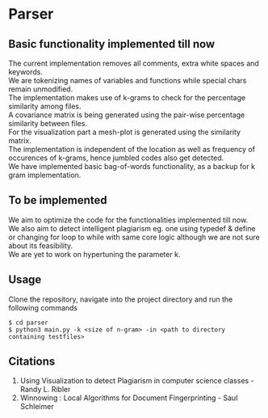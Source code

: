 
# Parser
## Basic functionality implemented till now
The current implementation removes all comments, extra white spaces and keywords. <br/>
We are tokenizing names of variables and functions while special chars remain unmodified. <br/>
The implementation makes use of k-grams to check for the percentage similarity among files. <br/>
A covariance matrix is being generated using the pair-wise percentage similarity between files. <br/>
For the visualization part a mesh-plot is generated using the similarity matrix. <br/>
The implementation is independent of the location as well as frequency of occurences of k-grams, hence jumbled codes also get detected. <br/>
We have implemented basic bag-of-words functionality, as a backup for k gram implementation. <br/>

## To be implemented
We aim to optimize the code for the functionalities implemented till now.  <br/>
We also aim to detect intelligent plagiarism eg. one using typedef & define or changing for loop to while with same core logic although we are not sure about its feasibility.  <br/>
We are yet to work on hypertuning the parameter k.  <br/>
## Usage
Clone the repository, navigate into the project directory and run the following commands

```
$ cd parser
$ python3 main.py -k <size of n-gram> -in <path to directory containing testfiles>
```
## Citations
<ol>
<li> Using Visualization to detect Plagiarism in computer science classes - Randy L. Ribler </li>
<li> Winnowing : Local Algorithms for Document Fingerprinting - Saul Schleimer </li>
</ol>


